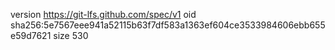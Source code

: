 version https://git-lfs.github.com/spec/v1
oid sha256:5e7567eee941a52115b63f7df583a1363ef604ce3533984606ebb655e59d7621
size 530
